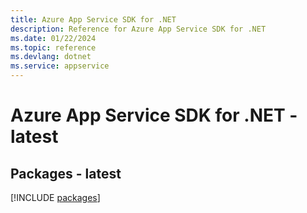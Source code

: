```yaml
---
title: Azure App Service SDK for .NET
description: Reference for Azure App Service SDK for .NET
ms.date: 01/22/2024
ms.topic: reference
ms.devlang: dotnet
ms.service: appservice
---
```

# Azure App Service SDK for .NET - latest
## Packages - latest
[!INCLUDE [packages](app-service-index.md)]